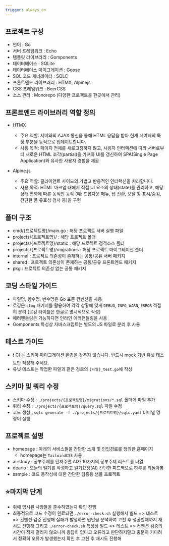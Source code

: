 ```yaml
---
trigger: always_on
---
```


## 프로젝트 구성

- 언어 : Go
- 서버 프레임워크 : Echo
- 템플릿 라이브러리 : Gomponents
- 데이터베이스 : SQLite
- 데이터베이스 마이그레이션 : Goose
- SQL 코드 제너레이터 : SQLC
- 프론트엔드 라이브러리 : HTMX, Alpinejs
- CSS 프레임워크 : BeerCSS
- 소스 관리 : Monorepo (다양한 프로젝트를 한곳에서 관리)

## 프론트엔드 라이브러리 역할 정의

- HTMX

  - 주요 역할: 서버와의 AJAX 통신을 통해 HTML 응답을 받아 현재 페이지의 특정 부분을 동적으로 업데이트합니다.
  - 사용 목적: 페이지 전체를 새로고침하지 않고, 사용자 인터랙션에 따라 서버로부터 새로운 HTML 조각(partial)을
    가져와 UI를 갱신하여 SPA(Single Page Application)와 유사한 사용자 경험을 제공

- Alpine.js
  - 주요 역할: 클라이언트 사이드의 가볍고 반응적인 인터랙션을 처리합니다.
  - 사용 목적: HTML 마크업 내에서 직접 UI 요소의 상태(state)를 관리하고, 해당 상태 변화에 따른 동적인 동작
    (예: 드롭다운 메뉴, 탭 전환, 모달 창 표시/숨김, 간단한 폼 유효성 검사 등)을 구현

## 폴더 구조

- cmd/{프로젝트명}/main.go : 해당 프로젝트 서버 실행 파일
- projects/{프로젝트명}/ : 해당 프로젝트 폴더
- projects/{프로젝트명}/static : 해당 프로젝트 정적소스 폴더
- projects/{프로젝트명}/migrations : 해당 프로젝트 마이그레이션 폴더
- internal : 프로젝트 의존성이 존재하는 공통/공유 서버 패키지
- shared : 프로젝트 의존성이 존재하는 공통/공유 프론트엔드 패키지
- pkg : 프로젝트 의존성 없는 공통 패키지

## 코딩 스타일 가이드

- 파일명, 함수명, 변수명은 Go 표준 컨벤션을 사용
- 로깅은 `slog` 패키지를 활용하여 각각 상황에 맞게 `DEBUG`, `INFO`, `WARN`, `ERROR` 적절히 분리 (로깅 타이틀은 한글로 명시적으로 작성)
- 에러핸들링은 가능하다면 인라인 에러핸들링을 사용
- Gomponents 특성상 자바스크립트는 별도의 JS 파일로 분리 후 사용

## 테스트 가이드

- ❗ CI 는 스키마∙마이그레이션 환경을 갖추지 않습니다. 반드시 mock 기반 유닛 테스트만 작성해 주세요.
- 유닛 테스트는 작업한 파일과 같은 경로의 `{파일}_test.go`에 작성

## 스키마 및 쿼리 수정

- 스키마 수정 : `./projects/{프로젝트명}/migrations/*.sql` 폴더에 파일 추가
- 쿼리 수정 : `./projects/{프로젝트명}/query.sql` 파일 수정
- 코드 생성 : `sqlc generate -f ./projects/{프로젝트명}/sqlc.yaml` 터미널 명령어 실행

## 프로젝트 설명

- homepage : 아래의 서비스들을 간단한 소개 및 인입경로를 정의한 홈페이지
  - homepage는 `TailwindCSS` 사용
- ai-study : 공부주제를 던져주면 AI가 10가지의 공부주제 리스트를 나열
- deario : 오늘의 일기를 작성하고 일기요정(AI) 간단한 피드백으로 하루를 되돌아봄
- sample : 코드 동작성에 대한 간단한 검증용 샘플 프로젝트

## ⭐마지막 단계

- 위에 명시된 사항들을 준수하였는지 확인 진행
- 최종적으로 코드 수정이 완료되면 `./error-check.sh` 실행해서 빌드 => 테스트 => 컨벤션 검증 진행해
  실패가 발생하면 원인을 분석하여 고친 후 성공할때까지 재시도 진행해 그리고 `./error-check.sh` 특성상
  빌드 => 테스트 => 컨벤션 검증의 시간이 적게 걸리지 않으니까 응답이 없다고 오류라고 판단하지말고 충분히
  기다려서 정확히 오류가 발생했는지 확인 후 고친 후 재시도 진행해
